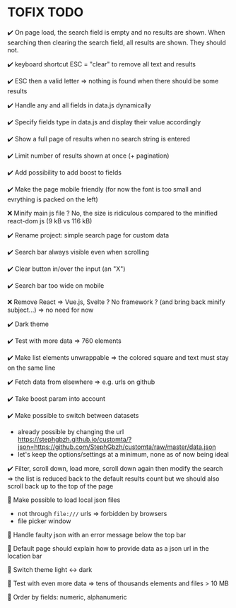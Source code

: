 # TOFIX TODO

:heavy_check_mark: On page load, the search field is empty and no results are shown. When searching then clearing the search field, all results are shown. They should not.

:heavy_check_mark: keyboard shortcut ESC = "clear" to remove all text and results

:heavy_check_mark: ESC then a valid letter => nothing is found when there should be some results

:heavy_check_mark: Handle any and all fields in data.js dynamically

:heavy_check_mark: Specify fields type in data.js and display their value accordingly

:heavy_check_mark: Show a full page of results when no search string is entered

:heavy_check_mark: Limit number of results shown at once (+ pagination)

:heavy_check_mark: Add possibility to add boost to fields

:heavy_check_mark: Make the page mobile friendly (for now the font is too small and evrything is packed on the left)

:x: Minify main js file ? No, the size is ridiculous compared to the minified react-dom js (9 kB vs 116 kB)

:heavy_check_mark: Rename project: simple search page for custom data

:heavy_check_mark: Search bar always visible even when scrolling

:heavy_check_mark: Clear button in/over the input (an "X")

:heavy_check_mark: Search bar too wide on mobile

:x: Remove React => Vue.js, Svelte ? No framework ? (and bring back minify subject...) => no need for now

:heavy_check_mark: Dark theme

:heavy_check_mark: Test with more data => 760 elements

:heavy_check_mark: Make list elements unwrappable => the colored square and text must stay on the same line

:heavy_check_mark: Fetch data from elsewhere => e.g. urls on github

:heavy_check_mark: Take boost param into account

:heavy_check_mark: Make possible to switch between datasets

- already possible by changing the url <https://stephgbzh.github.io/customta/?json=https://github.com/StephGbzh/customta/raw/master/data.json>
- let's keep the options/settings at a minimum, none as of now being ideal

:heavy_check_mark: Filter, scroll down, load more, scroll down again then modify the search => the list is reduced back to the default results count but we should also scroll back up to the top of the page

:black_square_button: Make possible to load local json files

- not through `file:///` urls => forbidden by browsers
- file picker window

:black_square_button: Handle faulty json with an error message below the top bar

:black_square_button: Default page should explain how to provide data as a json url in the location bar

:black_square_button: Switch theme light <-> dark

:black_square_button: Test with even more data => tens of thousands elements and files > 10 MB

:black_square_button: Order by fields: numeric, alphanumeric

<!--
Markdown emojis:
:white_large_square: :heavy_check_mark: :x: :black_square_button:
-->
